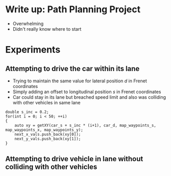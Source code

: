 # Write up: Path Planning Project

* Overwhelming
* Didn't really know where to start

# Experiments

## Attempting to drive the car within its lane

* Trying to maintain the same value for lateral position _d_ in Frenet coordinates
* Simply adding an offset to longitudinal position _s_ in Frenet coordinates
* Car could stay in its lane but breached speed limit and also was colliding with other vehicles in same lane

```
double s_inc = 0.2;
for(int i = 0; i < 50; ++i)
{
    auto xy = getXY(car_s + s_inc * (i+1), car_d, map_waypoints_s, map_waypoints_x, map_waypoints_y);
    next_x_vals.push_back(xy[0]);
    next_y_vals.push_back(xy[1]);
}
```

## Attempting to drive vehicle in lane without colliding with other vehicles


